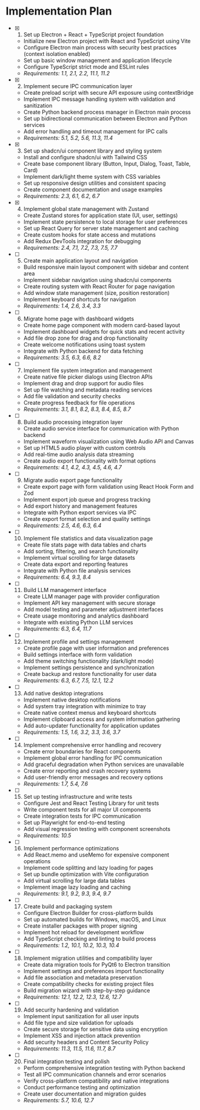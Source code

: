 # Implementation Plan

- [x] 1. Set up Electron + React + TypeScript project foundation

  - Initialize new Electron project with React and TypeScript using Vite
  - Configure Electron main process with security best practices (context isolation enabled)
  - Set up basic window management and application lifecycle
  - Configure TypeScript strict mode and ESLint rules
  - _Requirements: 1.1, 2.1, 2.2, 11.1, 11.2_

- [x] 2. Implement secure IPC communication layer

  - Create preload script with secure API exposure using contextBridge
  - Implement IPC message handling system with validation and sanitization
  - Create Python backend process manager in Electron main process
  - Set up bidirectional communication between Electron and Python services
  - Add error handling and timeout management for IPC calls
  - _Requirements: 5.1, 5.2, 5.6, 11.3, 11.4_

- [x] 3. Set up shadcn/ui component library and styling system

  - Install and configure shadcn/ui with Tailwind CSS
  - Create base component library (Button, Input, Dialog, Toast, Table, Card)
  - Implement dark/light theme system with CSS variables
  - Set up responsive design utilities and consistent spacing
  - Create component documentation and usage examples
  - _Requirements: 2.3, 6.1, 6.2, 6.7_

- [x] 4. Implement global state management with Zustand



  - Create Zustand stores for application state (UI, user, settings)
  - Implement state persistence to local storage for user preferences
  - Set up React Query for server state management and caching
  - Create custom hooks for state access and mutations
  - Add Redux DevTools integration for debugging
  - _Requirements: 2.4, 7.1, 7.2, 7.3, 7.5, 7.7_

- [ ] 5. Create main application layout and navigation
  - Build responsive main layout component with sidebar and content area
  - Implement sidebar navigation using shadcn/ui components
  - Create routing system with React Router for page navigation
  - Add window state management (size, position restoration)
  - Implement keyboard shortcuts for navigation
  - _Requirements: 1.4, 2.6, 3.4, 3.3_

- [ ] 6. Migrate home page with dashboard widgets
  - Create home page component with modern card-based layout
  - Implement dashboard widgets for quick stats and recent activity
  - Add file drop zone for drag and drop functionality
  - Create welcome notifications using toast system
  - Integrate with Python backend for data fetching
  - _Requirements: 3.5, 6.3, 6.6, 8.2_

- [ ] 7. Implement file system integration and management
  - Create native file picker dialogs using Electron APIs
  - Implement drag and drop support for audio files
  - Set up file watching and metadata reading services
  - Add file validation and security checks
  - Create progress feedback for file operations
  - _Requirements: 3.1, 8.1, 8.2, 8.3, 8.4, 8.5, 8.7_

- [ ] 8. Build audio processing integration layer
  - Create audio service interface for communication with Python backend
  - Implement waveform visualization using Web Audio API and Canvas
  - Set up HTML5 audio player with custom controls
  - Add real-time audio analysis data streaming
  - Create audio export functionality with format options
  - _Requirements: 4.1, 4.2, 4.3, 4.5, 4.6, 4.7_

- [ ] 9. Migrate audio export page functionality
  - Create export page with form validation using React Hook Form and Zod
  - Implement export job queue and progress tracking
  - Add export history and management features
  - Integrate with Python export services via IPC
  - Create export format selection and quality settings
  - _Requirements: 2.5, 4.6, 6.3, 6.4_

- [ ] 10. Implement file statistics and data visualization page
  - Create file stats page with data tables and charts
  - Add sorting, filtering, and search functionality
  - Implement virtual scrolling for large datasets
  - Create data export and reporting features
  - Integrate with Python file analysis services
  - _Requirements: 6.4, 9.3, 8.4_

- [ ] 11. Build LLM management interface
  - Create LLM manager page with provider configuration
  - Implement API key management with secure storage
  - Add model testing and parameter adjustment interfaces
  - Create usage monitoring and analytics dashboard
  - Integrate with existing Python LLM services
  - _Requirements: 6.3, 6.4, 11.7_

- [ ] 12. Implement profile and settings management
  - Create profile page with user information and preferences
  - Build settings interface with form validation
  - Add theme switching functionality (dark/light mode)
  - Implement settings persistence and synchronization
  - Create backup and restore functionality for user data
  - _Requirements: 6.3, 6.7, 7.5, 12.1, 12.2_

- [ ] 13. Add native desktop integrations
  - Implement native desktop notifications
  - Add system tray integration with minimize to tray
  - Create native context menus and keyboard shortcuts
  - Implement clipboard access and system information gathering
  - Add auto-updater functionality for application updates
  - _Requirements: 1.5, 1.6, 3.2, 3.3, 3.6, 3.7_

- [ ] 14. Implement comprehensive error handling and recovery
  - Create error boundaries for React components
  - Implement global error handling for IPC communication
  - Add graceful degradation when Python services are unavailable
  - Create error reporting and crash recovery systems
  - Add user-friendly error messages and recovery options
  - _Requirements: 1.7, 5.4, 7.6_

- [ ] 15. Set up testing infrastructure and write tests
  - Configure Jest and React Testing Library for unit tests
  - Write component tests for all major UI components
  - Create integration tests for IPC communication
  - Set up Playwright for end-to-end testing
  - Add visual regression testing with component screenshots
  - _Requirements: 10.5_

- [ ] 16. Implement performance optimizations
  - Add React.memo and useMemo for expensive component operations
  - Implement code splitting and lazy loading for pages
  - Set up bundle optimization with Vite configuration
  - Add virtual scrolling for large data tables
  - Implement image lazy loading and caching
  - _Requirements: 9.1, 9.2, 9.3, 9.4, 9.7_

- [ ] 17. Create build and packaging system
  - Configure Electron Builder for cross-platform builds
  - Set up automated builds for Windows, macOS, and Linux
  - Create installer packages with proper signing
  - Implement hot reload for development workflow
  - Add TypeScript checking and linting to build process
  - _Requirements: 1.2, 10.1, 10.2, 10.3, 10.4_

- [ ] 18. Implement migration utilities and compatibility layer
  - Create data migration tools for PyQt6 to Electron transition
  - Implement settings and preferences import functionality
  - Add file association and metadata preservation
  - Create compatibility checks for existing project files
  - Build migration wizard with step-by-step guidance
  - _Requirements: 12.1, 12.2, 12.3, 12.6, 12.7_

- [ ] 19. Add security hardening and validation
  - Implement input sanitization for all user inputs
  - Add file type and size validation for uploads
  - Create secure storage for sensitive data using encryption
  - Implement XSS and injection attack prevention
  - Add security headers and Content Security Policy
  - _Requirements: 11.3, 11.5, 11.6, 11.7, 8.7_

- [ ] 20. Final integration testing and polish
  - Perform comprehensive integration testing with Python backend
  - Test all IPC communication channels and error scenarios
  - Verify cross-platform compatibility and native integrations
  - Conduct performance testing and optimization
  - Create user documentation and migration guides
  - _Requirements: 5.7, 10.6, 12.7_